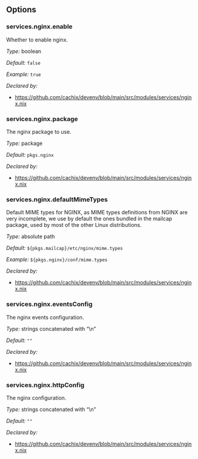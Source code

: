 [comment]: # (Do not edit this file as it is autogenerated. Go to docs/individual-docs if you want to make edits.)


[comment]: # (Please add your documentation on top of this line)

## Options

### services\.nginx\.enable



Whether to enable nginx\.



*Type:*
boolean



*Default:*
` false `



*Example:*
` true `

*Declared by:*
 - [https://github\.com/cachix/devenv/blob/main/src/modules/services/nginx\.nix](https://github.com/cachix/devenv/blob/main/src/modules/services/nginx.nix)



### services\.nginx\.package



The nginx package to use\.



*Type:*
package



*Default:*
` pkgs.nginx `

*Declared by:*
 - [https://github\.com/cachix/devenv/blob/main/src/modules/services/nginx\.nix](https://github.com/cachix/devenv/blob/main/src/modules/services/nginx.nix)



### services\.nginx\.defaultMimeTypes

Default MIME types for NGINX, as MIME types definitions from NGINX are very incomplete,
we use by default the ones bundled in the mailcap package, used by most of the other
Linux distributions\.



*Type:*
absolute path



*Default:*
` ${pkgs.mailcap}/etc/nginx/mime.types `



*Example:*
` ${pkgs.nginx}/conf/mime.types `

*Declared by:*
 - [https://github\.com/cachix/devenv/blob/main/src/modules/services/nginx\.nix](https://github.com/cachix/devenv/blob/main/src/modules/services/nginx.nix)



### services\.nginx\.eventsConfig



The nginx events configuration\.



*Type:*
strings concatenated with “\\n”



*Default:*
` "" `

*Declared by:*
 - [https://github\.com/cachix/devenv/blob/main/src/modules/services/nginx\.nix](https://github.com/cachix/devenv/blob/main/src/modules/services/nginx.nix)



### services\.nginx\.httpConfig



The nginx configuration\.



*Type:*
strings concatenated with “\\n”



*Default:*
` "" `

*Declared by:*
 - [https://github\.com/cachix/devenv/blob/main/src/modules/services/nginx\.nix](https://github.com/cachix/devenv/blob/main/src/modules/services/nginx.nix)
